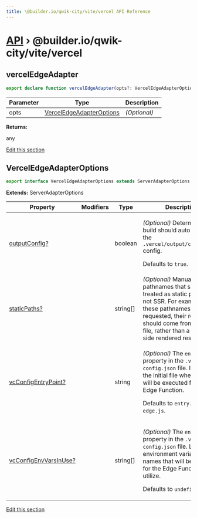 ```yaml
---
title: \@builder.io/qwik-city/vite/vercel API Reference
---
```


# [API](/api) &rsaquo; @builder.io/qwik-city/vite/vercel

## vercelEdgeAdapter

```typescript
export declare function vercelEdgeAdapter(opts?: VercelEdgeAdapterOptions): any;
```

| Parameter | Type                                                  | Description  |
| --------- | ----------------------------------------------------- | ------------ |
| opts      | [VercelEdgeAdapterOptions](#verceledgeadapteroptions) | _(Optional)_ |

**Returns:**

any

[Edit this section](https://github.com/BuilderIO/qwik/tree/main/packages/qwik-city/adapters/vercel-edge/vite/index.ts)

## VercelEdgeAdapterOptions

```typescript
export interface VercelEdgeAdapterOptions extends ServerAdapterOptions
```

**Extends:** ServerAdapterOptions

| Property                   | Modifiers | Type     | Description                                                                                                                                                                                                                                |
| -------------------------- | --------- | -------- | ------------------------------------------------------------------------------------------------------------------------------------------------------------------------------------------------------------------------------------------ |
| [outputConfig?](#)         |           | boolean  | <p>_(Optional)_ Determines if the build should auto-generate the <code>.vercel/output/config.json</code> config.</p><p>Defaults to <code>true</code>.</p>                                                                                  |
| [staticPaths?](#)          |           | string[] | _(Optional)_ Manually add pathnames that should be treated as static paths and not SSR. For example, when these pathnames are requested, their response should come from a static file, rather than a server-side rendered response.       |
| [vcConfigEntryPoint?](#)   |           | string   | <p>_(Optional)_ The <code>entrypoint</code> property in the <code>.vc-config.json</code> file. Indicates the initial file where code will be executed for the Edge Function.</p><p>Defaults to <code>entry.vercel-edge.js</code>.</p>      |
| [vcConfigEnvVarsInUse?](#) |           | string[] | <p>_(Optional)_ The <code>envVarsInUse</code> property in the <code>.vc-config.json</code> file. List of environment variable names that will be available for the Edge Function to utilize.</p><p>Defaults to <code>undefined</code>.</p> |

[Edit this section](https://github.com/BuilderIO/qwik/tree/main/packages/qwik-city/adapters/vercel-edge/vite/index.ts)
